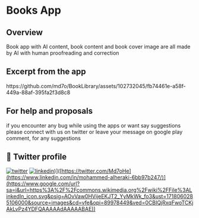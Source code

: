 # Books App

## Overview

Book app with AI content, book content and book cover image are all made by AI with human proofreading and correction

## Excerpt from the app
<p>
https://github.com/md7o/BookLibrary/assets/102732045/fb74461e-a58f-449a-88af-395fa2f3d8c8
</p>

## For help and proposals

if you encounter any bug while using the apps or want say suggestions please connect with us on twitter or leave your message on google play comment, for any suggestions

## 🔗 Twitter profile 
[![twitter](https://img.shields.io/badge/twitter-1DA1F2?style=for-the-badge&logo=twitter&logoColor=white)](https://twitter.com/Md7oHe)
[![linkedin]([https://img.shields.io/badge/twitter-1DA1F2?style=for-the-badge&logo=twitter&logoColor=white)]([https://www.linkedin.com/in/mohammed-alheraki-6bb97b247/))]([https://twitter.com/Md7oHe](https://www.linkedin.com/in/mohammed-alheraki-6bb97b247/)](https://www.google.com/url?sa=i&url=https%3A%2F%2Fcommons.wikimedia.org%2Fwiki%2FFile%3ALinkedIn_icon.svg&psig=AOvVaw0HVijeEKJT2_YyMkWk_fo3&ust=1718060285106000&source=images&cd=vfe&opi=89978449&ved=0CBIQjRxqFwoTCKjAkLvPz4YDFQAAAAAdAAAAABAE))


